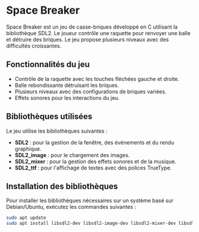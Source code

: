 # Space Breaker

Space Breaker est un jeu de casse-briques développé en C utilisant la bibliothèque SDL2. Le joueur contrôle une raquette pour renvoyer une balle et détruire des briques. Le jeu propose plusieurs niveaux avec des difficultés croissantes.

## Fonctionnalités du jeu

- Contrôle de la raquette avec les touches fléchées gauche et droite.
- Balle rebondissante détruisant les briques.
- Plusieurs niveaux avec des configurations de briques variées.
- Effets sonores pour les interactions du jeu.

## Bibliothèques utilisées

Le jeu utilise les bibliothèques suivantes :

- **SDL2** : pour la gestion de la fenêtre, des événements et du rendu graphique.
- **SDL2_image** : pour le chargement des images.
- **SDL2_mixer** : pour la gestion des effets sonores et de la musique.
- **SDL2_ttf** : pour l'affichage de textes avec des polices TrueType.

## Installation des bibliothèques

Pour installer les bibliothèques nécessaires sur un système basé sur Debian/Ubuntu, exécutez les commandes suivantes :

```bash
sudo apt update
sudo apt install libsdl2-dev libsdl2-image-dev libsdl2-mixer-dev libsdl2-ttf-dev
